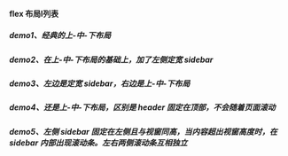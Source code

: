 #### flex 布局l列表
##### demo1、经典的上-中-下布局
##### demo2、在上-中-下布局的基础上，加了左侧定宽 sidebar
##### demo3、左边是定宽 sidebar，右边是上-中-下布局
##### demo4、还是上-中-下布局，区别是 header 固定在顶部，不会随着页面滚动
##### demo5、左侧 sidebar 固定在左侧且与视窗同高，当内容超出视窗高度时，在 sidebar 内部出现滚动条。左右两侧滚动条互相独立
